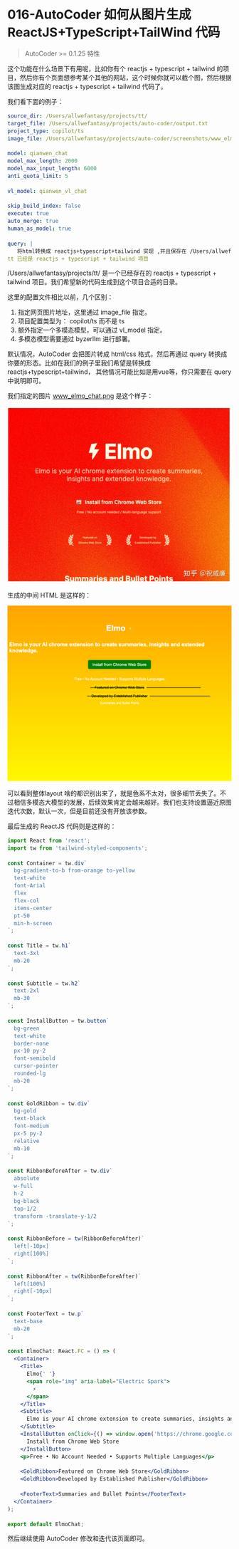 # 016-AutoCoder 如何从图片生成ReactJS+TypeScript+TailWind 代码

> AutoCoder >= 0.1.25 特性

这个功能在什么场景下有用呢，比如你有个 reactjs + typescript + tailwind 的项目，然后你有个页面想参考某个其他的网站，这个时候你就可以截个图，然后根据该图生成对应的 reactjs + typescript + tailwind 代码了。

我们看下面的例子：

```yml
source_dir: /Users/allwefantasy/projects/tt/
target_file: /Users/allwefantasy/projects/auto-coder/output.txt 
project_type: copilot/ts
image_file: /Users/allwefantasy/projects/auto-coder/screenshots/www_elmo_chat.png

model: qianwen_chat
model_max_length: 2000
model_max_input_length: 6000
anti_quota_limit: 5

vl_model: qianwen_vl_chat

skip_build_index: false
execute: true
auto_merge: true
human_as_model: true

query: |   
   将html转换成 reactjs+typescript+tailwind 实现 ,并且保存在 /Users/allwefantasy/projects/tt/ 合适的目录下。
tt 已经是 reactjs + typescript + tailwind 项目
```

/Users/allwefantasy/projects/tt/ 是一个已经存在的 reactjs + typescript + tailwind 项目。我们希望新的代码生成到这个项目合适的目录。

这里的配置文件相比以前，几个区别：

1. 指定网页图片地址，这里通过 image_file 指定。
2. 项目配置类型为： copilot/ts 而不是 ts
3. 额外指定一个多模态模型，可以通过 vl_model 指定。
4. 多模态模型需要通过 byzerllm 进行部署。

默认情况，AutoCoder 会把图片转成 html/css 格式，然后再通过 query 转换成你要的形态。比如在我们的例子里我们希望是转换成 reactjs+typescript+tailwind， 其他情况可能比如是用vue等，你只需要在 query中说明即可。

我们指定的图片 www_elmo_chat.png 是这个样子：

![](../images/image16-01.png)

生成的中间 HTML 是这样的：

![](../images/image16-02.png)


可以看到整体layout 啥的都识别出来了，就是色系不太对，很多细节丢失了。不过相信多模态大模型的发展，后续效果肯定会越来越好。我们也支持设置逼近原图迭代次数，默认一次，但是目前还没有开放该参数。

最后生成的 ReactJS 代码则是这样的：

```jsx
import React from 'react';
import tw from 'tailwind-styled-components';

const Container = tw.div`
  bg-gradient-to-b from-orange to-yellow
  text-white
  font-Arial
  flex
  flex-col
  items-center
  pt-50
  min-h-screen
`;

const Title = tw.h1`
  text-3xl
  mb-20
`;

const Subtitle = tw.h2`
  text-2xl
  mb-30
`;

const InstallButton = tw.button`
  bg-green
  text-white
  border-none
  px-10 py-2
  font-semibold
  cursor-pointer
  rounded-lg
  mb-20
`;

const GoldRibbon = tw.div`
  bg-gold
  text-black
  font-medium
  px-5 py-2
  relative
  mb-10
`;

const RibbonBeforeAfter = tw.div`
  absolute
  w-full
  h-2
  bg-black
  top-1/2
  transform -translate-y-1/2
`;

const RibbonBefore = tw(RibbonBeforeAfter)`
  left[-10px]
  right[100%]
`;

const RibbonAfter = tw(RibbonBeforeAfter)`
  left[100%]
  right[-10px]
`;

const FooterText = tw.p`
  text-base
  mb-20
`;

const ElmoChat: React.FC = () => (
  <Container>
    <Title>
      Elmo{' '}
      <span role="img" aria-label="Electric Spark">
        ⚡
      </span>
    </Title>
    <Subtitle>
      Elmo is your AI chrome extension to create summaries, insights and extended knowledge.
    </Subtitle>
    <InstallButton onClick={() => window.open('https://chrome.google.com/webstore/detail/elmo/your-extension-id')}>
      Install from Chrome Web Store
    </InstallButton>
    <p>Free • No Account Needed • Supports Multiple Languages</p>

    <GoldRibbon>Featured on Chrome Web Store</GoldRibbon>
    <GoldRibbon>Developed by Established Publisher</GoldRibbon>

    <FooterText>Summaries and Bullet Points</FooterText>
  </Container>
);

export default ElmoChat;
```

然后继续使用 AutoCoder 修改和迭代该页面即可。